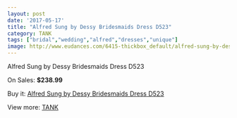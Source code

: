 ```yaml
---
layout: post
date: '2017-05-17'
title: "Alfred Sung by Dessy Bridesmaids Dress D523"
category: TANK
tags: ["bridal","wedding","alfred","dresses","unique"]
image: http://www.eudances.com/6415-thickbox_default/alfred-sung-by-dessy-bridesmaids-dress-d523.jpg
---
```

Alfred Sung by Dessy Bridesmaids Dress D523

On Sales: **$238.99**
<a href="https://www.eudances.com/en/tank/2333-alfred-sung-by-dessy-bridesmaids-dress-d523.html"><amp-img layout="responsive" width="600" height="600" src="//www.eudances.com/6415-thickbox_default/alfred-sung-by-dessy-bridesmaids-dress-d523.jpg" alt="Alfred Sung by Dessy Bridesmaids Dress D523 0" /></a>
<a href="https://www.eudances.com/en/tank/2333-alfred-sung-by-dessy-bridesmaids-dress-d523.html"><amp-img layout="responsive" width="600" height="600" src="//www.eudances.com/6416-thickbox_default/alfred-sung-by-dessy-bridesmaids-dress-d523.jpg" alt="Alfred Sung by Dessy Bridesmaids Dress D523 1" /></a>

Buy it: [Alfred Sung by Dessy Bridesmaids Dress D523](https://www.eudances.com/en/tank/2333-alfred-sung-by-dessy-bridesmaids-dress-d523.html "Alfred Sung by Dessy Bridesmaids Dress D523")

View more: [TANK](https://www.eudances.com/en/28-tank "TANK")